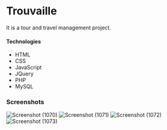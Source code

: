 # Trouvaille
It is a tour and travel management project.

#### Technologies

- HTML
- CSS
- JavaScript
- JQuery
- PHP
- MySQL

### Screenshots


![Screenshot (1070)](https://user-images.githubusercontent.com/111583166/233737202-e3ab11dc-8e0f-4102-99f7-e4312c98677a.png)
![Screenshot (1071)](https://user-images.githubusercontent.com/111583166/233737209-371f6d6a-d479-4c11-a434-6a0a341fe64a.png)
![Screenshot (1072)](https://user-images.githubusercontent.com/111583166/233737216-28913a52-8834-45e5-89bd-a8a648c393f1.png)
![Screenshot (1073)](https://user-images.githubusercontent.com/111583166/233737220-2d36a36c-73fb-403d-9625-d98ac606e572.png)
